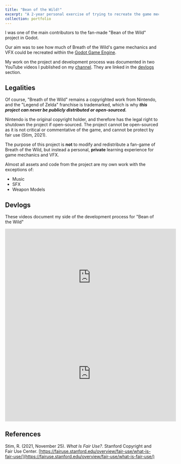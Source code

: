 ```yaml
---
title: "Bean of the Wild!"
excerpt: "A 2-year personal exercise of trying to recreate the game mechanics and VFX of Breath of the Wild in Godot <br/><img src='https://img.youtube.com/vi/8X3_zWn68Xk/hqdefault.jpg'>"
collection: portfolio
---
```


I was one of the main contributors to the fan-made "Bean of the Wild" project in Godot.

Our aim was to see how much of Breath of the Wild's game mechanics and VFX could be recreated within the [Godot Game Engine](https://godotengine.org).

My work on the project and development process was documented in two YouTube videos I published on my [channel](https://youtube.com/c/NekotoArts). They are linked in the [devlogs](#devlogs) section.

## Legalities

Of course, "Breath of the Wild" remains a copyrighted work from Nintendo, and the "Legend of Zelda" franchise is trademarked, which is why **_this project can never be publicly distributed or open-sourced._**

Nintendo is the original copyright holder, and therefore has the legal right to shutdown the project if open-sourced. The project cannot be open-sourced as it is not critical or commentative of the game, and cannot be protect by fair use (Stim, 2021).

The purpose of this project is **not** to modify and redistribute a fan-game of Breath of the Wild, but instead a personal, **private** learning experience for game mechanics and VFX.

Almost all assets and code from the project are my own work with the exceptions of:

-   Music
-   SFX
-   Weapon Models

## Devlogs

These videos document my side of the development process for "Bean of the Wild"

<iframe width="560" height="315" src="https://www.youtube.com/embed/yuEZWneTavU" title="YouTube video player" frameborder="0" allow="accelerometer; autoplay; clipboard-write; encrypted-media; gyroscope; picture-in-picture" allowfullscreen></iframe>

<iframe width="560" height="315" src="https://www.youtube.com/embed/8X3_zWn68Xk" title="YouTube video player" frameborder="0" allow="accelerometer; autoplay; clipboard-write; encrypted-media; gyroscope; picture-in-picture" allowfullscreen></iframe>

## References

Stim, R. (2021, November 25). _What Is Fair Use?_. Stanford Copyright and Fair Use Center. [https://fairuse.stanford.edu/overview/fair-use/what-is-fair-use/](https://fairuse.stanford.edu/overview/fair-use/what-is-fair-use/)
